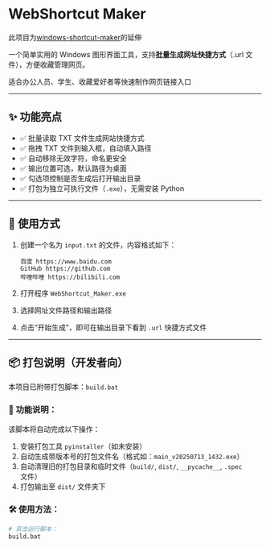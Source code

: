 # WebShortcut Maker

此项目为[windows-shortcut-maker]([https://example.com](https://github.com/zrtnb6/windows-shortcut-maker))的延伸

一个简单实用的 Windows 图形界面工具，支持**批量生成网址快捷方式**（.url 文件），方便收藏管理网页。 

适合办公人员、学生、收藏爱好者等快速制作网页链接入口

---

## ✨ 功能亮点

- ✅ 批量读取 TXT 文件生成网站快捷方式
- ✅ 拖拽 TXT 文件到输入框，自动填入路径
- ✅ 自动移除无效字符，命名更安全
- ✅ 输出位置可选，默认路径为桌面
- ✅ 勾选项控制是否生成后打开输出目录
- ✅ 打包为独立可执行文件（`.exe`），无需安装 Python

---

## 📁 使用方式

1. 创建一个名为 `input.txt` 的文件，内容格式如下：

    ```
    百度 https://www.baidu.com
    GitHub https://github.com
    哔哩哔哩 https://bilibili.com
    ```

2. 打开程序 `WebShortcut_Maker.exe`
3. 选择网址文件路径和输出路径
4. 点击“开始生成”，即可在输出目录下看到 `.url` 快捷方式文件

---

## 📦 打包说明（开发者向）

本项目已附带打包脚本：`build.bat`

### 🔧 功能说明：

该脚本将自动完成以下操作：

1. 安装打包工具 `pyinstaller`（如未安装）
2. 自动生成带版本号的打包文件名（格式如：`main_v20250713_1432.exe`）
3. 自动清理旧的打包目录和临时文件（`build/`, `dist/`, `__pycache__`, `.spec` 文件）
4. 打包输出至 `dist/` 文件夹下

### 🛠 使用方法：

```bash
# 双击运行脚本：
build.bat
